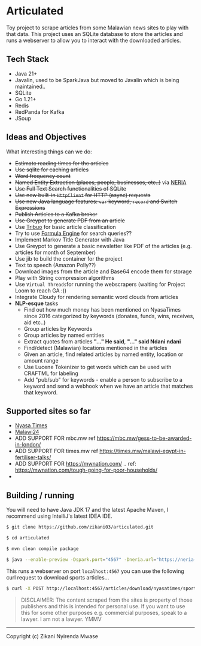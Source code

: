 Articulated
===

Toy project to scrape articles from some Malawian news sites to play with that data.
This project uses an SQLite database to store the articles and runs a webserver to
allow you to interact with the downloaded articles.

## Tech Stack

- Java 21+
- Javalin, used to be SparkJava but moved to Javalin which is being maintained..
- SQLite
- Go 1.21+
- Redis
- RedPanda for Kafka
- JSoup

## Ideas and Objectives

What interesting things can we do:

- ~~Estimate reading times for the articles~~
- ~~Use sqlite for caching articles~~
- ~~Word frequency count~~
- ~~Named Entity Extraction (places, people, businesses, etc..)~~ via [NERIA](https://github.com/zikani03/neria)
- ~~Use Full Text Search functionalities of SQLite~~
- ~~Use new built-in `HttpClient` for HTTP (async) requests~~
- ~~Use new Java language features: `var` keyword, `record` and  Switch Expressions~~
- ~~Publish Articles to a Kafka broker~~
- ~~Use Greypot to generate PDF from an article~~
- Use [Tribuo](https://tribuo.org/learn/4.3/tutorials/irises-tribuo-v4.html) for basic article classification
- Try to use [Formula Engine](https://github.com/salesforce/formula-engine) for search queries??
- Implement Markov Title Generator with Java
- Use Greypot to generate a basic newsletter like PDF of the articles (e.g. articles for month of September)
- Use jib to build the container for the project
- Text to speech (Amazon Polly??)
- Download images from the article and Base64 encode them for storage
- Play with String compression algorithms
- Use `Virtual Threads`for running the webscrapers (waiting for Project Loom to reach GA :))
- Integrate Cloudy for rendering semantic word clouds from articles
- **NLP-esque** tasks
  - Find out how much money has been mentioned on NyasaTimes since 2016 categorized by keywords (donates, funds, wins, receives, aid etc..)
  - Group articles by Keywords
  - Group articles by named entities
  - Extract quotes from articles **"..." He said**, **"..." said Ndani ndani**
  - Find/detect (Malawian) locations mentioned in the articles
  - Given an article, find related articles by named entity, location or amount range
  - Use Lucene Tokenizer to get words which can be used with CRAFTML for labeling
  - Add "pub/sub" for keywords - enable a person to subscribe to a keyword and send a webhook when we have an article that matches that keyword.

## Supported sites so far

- [Nyasa Times](https://www.nyasatimes.com)
- [Malawi24](https://malawi24.com)
- ADD SUPPORT FOR mbc.mw ref https://mbc.mw/gess-to-be-awarded-in-london/
- ADD SUPPORT FOR times.mw ref https://times.mw/malawi-egypt-in-fertiliser-talks/
- ADD SUPPORT FOR https://mwnation.com/ .. ref: https://mwnation.com/tough-going-for-poor-households/
- 

## Building / running

You will need to have Java JDK 17 and the latest Apache Maven, I recommend using IntelliJ's latest IDEA IDE.

```sh
$ git clone https://github.com/zikani03/articulated.git

$ cd articulated

$ mvn clean compile package

$ java --enable-preview -Dspark.port="4567" -Dneria.url="https://neria-fly.fly.dev" -jar target\articulated.jar 
```

This runs a webserver on port `localhost:4567` you can use the following curl request to download sports articles...

```sh
$ curl -X POST http://localhost:4567/articles/download/nyasatimes/sports?from=1&to=10
```


> DISCLAIMER: The content scraped from the sites is property of those publishers and this is intended for personal use. If you want to use this for some other purposes e.g. commercial purposes, speak to a lawyer. I am not a lawyer. YMMV  

---

Copyright (c) Zikani Nyirenda Mwase